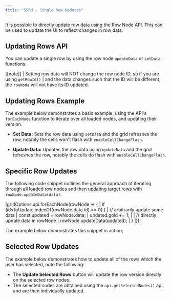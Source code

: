 ```yaml
---
title: "SSRM - Single Row Updates"
---
```

It is possible to directly update row data using the Row Node API. This can be used to update the UI to reflect changes in row data.

## Updating Rows API

You can update a single row by using the row node `updateData` or `setData` functions.

<api-documentation source='row-object/resources/methods.json' section='rowNodeMethods' names='["updateData", "setData"]'></api-documentation>

[[note]]
| Setting row data will NOT change the row node ID, so if you are using `getRowId()`
| and the data changes such that the ID will be different, the `rowNode` will not have its ID updated.

## Updating Rows Example

The example below demonstrates a basic example, using the API's `forEachNode` function to iterate over all loaded nodes, and updating their version.

- **Set Data:** Sets the row data using `setData` and the grid refreshes the row, notably the cells won't flash with `enableCellChangeFlash`.

- **Update Data:** Updates the row data using `updateData` and the grid refreshes the row, notably the cells do flash with `enableCellChangeFlash`.

<grid-example title='Updating All Rows' name='updating-all-rows' type='generated' options='{ "enterprise": true, "exampleHeight": 615, "extras": ["alasql"], "modules": ["serverside", "rowgrouping"] }'></grid-example>

## Specific Row Updates

The following code snippet outlines the general approach of iterating through all loaded row nodes and then updating target rows with `rowNode.updateData(data)`:

<snippet>
|gridOptions.api.forEachNode(rowNode => {
|    if (idsToUpdate.indexOf(rowNode.data.id) >= 0) {
|        // arbitrarily update some data
|        const updated = rowNode.data;
|        updated.gold += 1;
|
|        // directly update data in rowNode
|        rowNode.updateData(updated);
|    }
|});
</snippet>

The example below demonstrates this snippet in action;

<grid-example title='Updating Specific Rows' name='updating-specific-rows' type='generated' options='{ "enterprise": true, "exampleHeight": 615, "extras": ["alasql"], "modules": ["serverside", "rowgrouping"] }'></grid-example>

## Selected Row Updates

The example below demonstrates how to update all of the rows which the user has selected, note the following:

- The **Update Selected Rows** button will update the row version directly on the selected row nodes.
- The selected nodes are obtained using the `api.getSelectedNodes()` api, and are then individually updated.

<grid-example title='Updating Selected Rows' name='updating-selected-row' type='generated' options='{ "enterprise": true, "exampleHeight": 615, "extras": ["alasql"], "modules": ["serverside", "rowgrouping"] }'></grid-example>